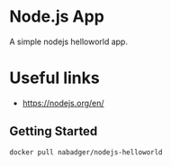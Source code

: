 # Node.js App

A simple nodejs helloworld app.

# Useful links
* https://nodejs.org/en/ 

## Getting Started
```
docker pull nabadger/nodejs-helloworld
```

